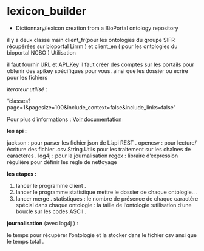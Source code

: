 # lexicon_builder
* Dictionnary/lexicon creation from a BioPortal ontology repository

il y a deux classe main client_fr(pour les ontologies du groupe SIFR récupérées sur bioportal Lirrm ) et client_en ( pour les ontologies du bioportal NCBO ) 
Utilisation 

il faut fournir URL et API_Key 
il faut créer des comptes sur les portails pour obtenir des apikey spécifiques pour vous.
ainsi que les dossier ou ecrire  pour les fichiers 

*iterateur utilisé* : 

“classes?page=1&pagesize=100&include_context=false&include_links=false"


 Pour plus  d’informations  : 
[ Voir documentation ](http://data.bioontology.org/documentation)


**les api :**

jackson : pour parser les fichier json de L’api REST .
opencsv : pour lecture/écriture des fichier .csv
String.Utils pour les traitement  sur les chaînes de caractères .
log4j : pour la journalisation 
regex : libraire d’expression régulière pour définir les règle de nettoyage 

**les etapes  :**

1. lancer le programme client  .
2. lancer le programme statistique mettre le dossier de chaque  ontologie.. .
3. lancer merge .
statistiques :
le nombre de présence de chaque caractère spécial dans chaque ontologie :
la taille de l’ontologie :utilisation d’une boucle sur les  codes ASCII .

**journalisation** (avec log4j  ) :

le temps pour récupérer l’ontologie et la stocker dans le fichier csv ansi que le temps total   .
